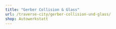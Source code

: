 ```yaml
---
title: "Gerber Collision & Glass"
url: /traverse-city/gerber-collision-und-glass/
shop: Autowerkstatt
---
```

